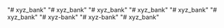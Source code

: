 "# xyz_bank" 
"# xyz_bank" 
"# xyz_bank" 
"# xyz_bank" 
"# xyz_bank" 
"# xyz_bank" 
"# xyz-bank" 
"# xyz-bank" 
"# xyz_bank" 
